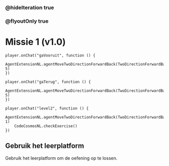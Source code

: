 ### @hideIteration true
### @flyoutOnly true
# Missie 1 (v1.0)

```blocks
player.onChat("gaVooruit", function () {
    AgentExtensionNL.agentMoveTwoDirectionForwardBack(TwoDirectionForwardBackNL.Forward, 5)
})

player.onChat("gaTerug", function () {
	AgentExtensionNL.agentMoveTwoDirectionForwardBack(TwoDirectionForwardBackNL.Back, 5)
})

```

```template
player.onChat("level2", function () {
    AgentExtensionNL.agentMoveTwoDirectionForwardBack(TwoDirectionForwardBackNL.Forward, 1)
    CodeCosmosNL.checkExercise()
})

```

## Gebruik het leerplatform
Gebruik het leerplatform om de oefening op te lossen.